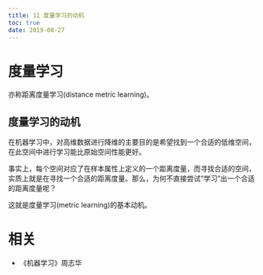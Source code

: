 ```yaml
---
title: 11 度量学习的动机
toc: true
date: 2019-08-27
---
```


# 度量学习


亦称距离度量学习(distance metric learning)。

## 度量学习的动机


在机器学习中，对高维数据进行降维的主要目的是希望找到一个合适的低维空间，在此空间中进行学习能比原始空间性能更好。

事实上，每个空间对应了在样本属性上定义的一个距离度量，而寻找合适的空间，实质上就是在寻找一个合适的距离度量。那么，为何不直接尝试“学习”出一个合适的距离度量呢？

这就是度量学习(metric learning)的基本动机。









# 相关

- 《机器学习》周志华
